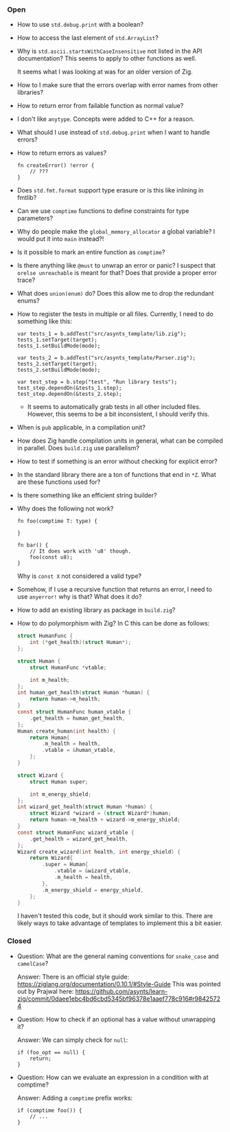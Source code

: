 ### Open

-   How to use `std.debug.print` with a boolean?

-   How to access the last element of `std.ArrayList`?

-   Why is `std.ascii.startsWithCaseInsensitive` not listed in the API documentation?
    This seems to apply to other functions as well.

    It seems what I was looking at was for an older version of Zig.

-   How to I make sure that the errors overlap with error names from other libraries?

-   How to return error from failable function as normal value?

-   I don't like `anytype`.
    Concepts were added to C++ for a reason.

-   What should I use instead of `std.debug.print` when I want to handle errors?

-   How to return errors as values?

    ```zig
    fn createError() !error {
        // ???
    }
    ```

-   Does `std.fmt.format` support type erasure or is this like inlining in fmtlib?

-   Can we use `comptime` functions to define constraints for type parameters?

-   Why do people make the `global_memory_allocator` a global variable?
    I would put it into `main` instead?!

-   Is it possible to mark an entire function as `comptime`?

-   Is there anything like `@must` to unwrap an error or panic?
    I suspect that `orelse unreachable` is meant for that?
    Does that provide a proper error trace?

-   What does `union(enum)` do?
    Does this allow me to drop the redundant enums?

-   How to register the tests in multiple or all files.
    Currently, I need to do something like this:

    ```zig
    var tests_1 = b.addTest("src/asynts_template/lib.zig");
    tests_1.setTarget(target);
    tests_1.setBuildMode(mode);

    var tests_2 = b.addTest("src/asynts_template/Parser.zig");
    tests_2.setTarget(target);
    tests_2.setBuildMode(mode);

    var test_step = b.step("test", "Run library tests");
    test_step.dependOn(&tests_1.step);
    test_step.dependOn(&tests_2.step);
    ```

    -   It seems to automatically grab tests in all other included files.
        However, this seems to be a bit inconsistent, I should verify this.

-   When is `pub` applicable, in a compilation unit?

-   How does Zig handle compilation units in general, what can be compiled in parallel.
    Does `build.zig` use parallelism?

-   How to test if something is an error without checking for explicit error?

-   In the standard library there are a ton of functions that end in `*Z`.
    What are these functions used for?

-   Is there something like an efficient string builder?

-   Why does the following not work?

    ```zig
    fn foo(comptime T: type) {

    }

    fn bar() {
        // It does work with 'u8' though.
        foo(const u8);
    }
    ```

    Why is `const X` not considered a valid type?

-   Somehow, if I use a recursive function that returns an error, I need to use `anyerror!` why is that?
    What does it do?

-   How to add an existing library as package in `build.zig`?

-   How to do polymorphism with Zig?
    In C this can be done as follows:

    ```c
    struct HumanFunc {
        int (*get_health)(struct Human*);
    };

    struct Human {
        struct HumanFunc *vtable;

        int m_health;
    };
    int human_get_health(struct Human *human) {
        return human->m_health;
    }
    const struct HumanFunc human_vtable {
        .get_health = human_get_health,
    };
    Human create_human(int health) {
        return Human{
            .m_health = health,
            .vtable = &human_vtable,
        };
    }

    struct Wizard {
        struct Human super;

        int m_energy_shield;
    };
    int wizard_get_health(struct Human *human) {
        struct Wizard *wizard = (struct Wizard*)human;
        return human->m_health + wizard->m_energy_shield;
    }
    const struct HumanFunc wizard_vtable {
        .get_health = wizard_get_health,
    };
    Wizard create_wizard(int health, int energy_shield) {
        return Wizard{
            .super = Human{
                .vtable = &wizard_vtable,
                .m_health = health,
            },
            .m_energy_shield = energy_shield,
        };
    }
    ```

    I haven't tested this code, but it should work similar to this.
    There are likely ways to take advantage of templates to implement this a bit easier.

### Closed

-   Question: What are the general naming conventions for `snake_case` and `camelCase`?

    Answer: There is an official style guide: https://ziglang.org/documentation/0.10.1/#Style-Guide
    This was pointed out by Prajwal here: https://github.com/asynts/learn-zig/commit/0daee1ebc4bd6cbd5345bf96378e1aaef778c916#r98425724

-   Question: How to check if an optional has a value without unwrapping it?

    Answer: We can simply check for `null`:
    ```zig
    if (foo_opt == null) {
        return;
    }
    ```

-   Question: How can we evaluate an expression in a condition with at comptime?

    Answer: Adding a `comptime` prefix works:
    ```zig
    if (comptime foo()) {
        // ...
    }
    ```
